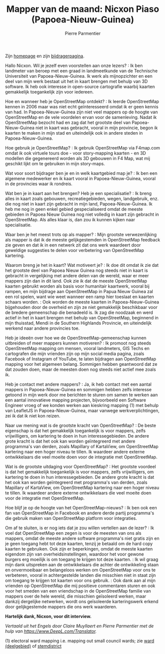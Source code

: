 ﻿---
title: "Mapper van de maand: Nicxon Piaso (Papoea-Nieuw-Guinea)"
categories: ["motm"]
author: Pierre Parmentier
---

Zijn [homepage](https://www.openstreetmap.org/user/Nicxon%20Piaso) en zijn [bijdragerpagina](https://hdyc.neis-one.org/?Nicxon%20Piaso).

Hallo Nicxon. Wil je jezelf even voorstellen aan onze lezers?
: Ik ben landmeter van beroep met een graad in landmeetkunde van de Technische Universiteit van Papoea-Nieuw-Guinea. Ik werk als mijnopzichter en een deel van mijn werk bestaat uit het in kaart brengen met behulp van 3D software. Ik heb ook interesse in open-source cartografie waarbij kaarten gemakkelijk toegankelijk zijn voor iedereen.

Hoe en wanneer heb je OpenStreetMap ontdekt?
: Ik leerde OpenStreetMap kennen in 2006 maar was niet echt geïnteresseerd omdat ik er geen kennis van had. In Papoea-Nieuw-Guinea zijn niet veel mappers op de hoogte van OpenStreetMap en de vele voordelen ervan voor de samenleving. Nadat ik OpenStreetMap bezocht had en zag dat het grootste deel van Papoea-Nieuw-Guinea niet in kaart was gebracht, vooral in mijn provincie, begon ik kaarten te maken in mijn stad en uiteindelijk ook in andere steden in Papoea-Nieuw-Guinea.

Hoe gebruik je OpenStreetMap?
: Ik gebruik OpenStreetMap via F4map.com omdat ik ook virtuele tours doe - voor story-mapping kaarten - en 3D modellen die gegenereerd worden als 3D gebouwen in F4 Map, wat mij geschikt lijkt om te gebruiken in mijn story-maps.

Wat voor soort bijdrager ben je en in welk kaartgebied map je?
: Ik ben een algemene medewerker en ik kaart vooral in Papoea-Nieuw-Guinea, vooral in de provincies waar ik rondreis.

Wat ben je in kaart aan het brengen? Heb je een specialisatie?
: Ik breng alles in kaart zoals gebouwen, recreatiegebieden, wegen, landgebruik, enz. die nog niet in kaart zijn gebracht in mijn land, Papoea-Nieuw-Guinea. Ik heb me nog in geen enkel gebied gespecialiseerd omdat de meeste gebieden in Papoea Nieuw Guinea nog niet volledig in kaart zijn gebracht in OpenStreetMap. Als alles klaar is, dan zou ik kunnen kijken naar specialisatie.

Waar ben je het meest trots op als mapper?
: Mijn grootste verwezenlijking als mapper is dat ik de meeste gelijkgestemden in OpenStreetMap feedback zie geven en dat ik in een netwerk zit dat ons werk waardeert door geweldige suggesties te delen voor verbetering van OpenStreetMap kartering.

Waarom breng je het in kaart? Wat motiveert je?
: Ik doe dit omdat ik zie dat het grootste deel van Papoea Nieuw Guinea nog steeds niet in kaart is gebracht in vergelijking met andere delen van de wereld, waar er meer mappers zijn dan in dit land. Ook zie ik dat de meeste OpenStreetMap kaarten gebruikt worden als basis voor humanitair kaartwerk, vooral bij rampen, en mijn bijdrage aan OpenStreetMap in Papua Nieuw Guinea zal een rol spelen, want wie weet wanneer een ramp hier toeslaat en kaarten schaars worden.
: Ook worden de meeste kaarten in Papoea-Nieuw-Guinea bijgehouden door de overheid en zijn ze niet gemakkelijk beschikbaar voor de bredere gemeenschap die benadeeld is. Ik zag die noodzaak en werd actief in het in kaart brengen met behulp van OpenStreetMap, beginnend in mijn thuisstad, Mendi in de Southern Highlands Provincie, en uiteindelijk werkend naar andere provincies toe.

Heb je ideeën over hoe we de OpenStreetMap-gemeenschap kunnen uitbreiden of meer mappers kunnen motiveren?
: Ik promoot nog steeds OpenStreetMap mapping om mensen, vooral landmeters, GIS Techs en cartografen die mijn vrienden zijn op mijn social media pagina, zoals Facebook of Instagram of YouTube, te laten bijdragen aan OpenStreetMap mapping voor het algemeen belang. Sommigen hebben geantwoord dat ze dat zouden doen, maar de meesten doen nog steeds niet actief mee zoals ik.

Heb je contact met andere mappers?
: Ja, ik heb contact met een aantal mappers in Papoea-Nieuw-Guinea en sommigen hebben zelfs interesse getoond in mijn werk door me berichten te sturen om samen te werken aan een aantal innovatieve mapping projecten, bijvoorbeeld een Software Engineer vroeg of we konden werken aan kieskring mapping (1) met behulp van LeafletJS in Papoea-Nieuw-Guinea, maar vanwege werkverplichtingen, zei ik dat ik niet kon reizen.

Naar uw mening wat is de grootste kracht van OpenStreetMap?
: De beste eigenschap is dat het gemakkelijk toegankelijk is voor mappers, zelfs vrijwilligers, om kartering te doen in hun interessegebieden. De andere grote kracht is dat het ook kan worden geïntegreerd met andere programma's van derden, zoals Mapillary of KartaView, om OpenStreetMap kartering naar een hoger niveau te tillen. Ik waardeer andere externe ontwikkelaars die veel moeite doen voor de integratie met OpenStreetMap.

Wat is de grootste uitdaging voor OpenStreetMap?
: Het grootste voordeel is dat het gemakkelijk toegankelijk is voor mappers, zelfs vrijwilligers, om kartering te doen in hun interessegebieden. De andere grote kracht is dat het ook kan worden geïntegreerd met programma's van derden, zoals Mapillary of KartaView, om OpenStreetMap kartering naar een hoger niveau te tillen. Ik waardeer andere externe ontwikkelaars die veel moeite doen voor de integratie met OpenStreetMap.

Hoe blijf je op de hoogte van het OpenStreetMap-nieuws?
: Ik ben ook een fan van OpenStreetMap in Facebook en andere derde partij programma's die gebruik maken van OpenStreetMap platform voor integraties.

Om af te sluiten, is er nog iets dat je zou willen vertellen aan de lezer?
: Ik voel dat OpenStreetMap een zegen is voor de meesten van ons als mappers, omdat de meeste andere software programma's niet gratis zijn en je geen toegang hebt tot deze kaarten, tenzij je betaald om de hard copy kaarten te gebruiken. Ook zijn er beperkingen, omdat de meeste kaarten eigendom zijn van overheidsinstellingen, waardoor het voor gewone burgers erg moeilijk is om toegang te krijgen tot deze kaarten.
: Ik wil graag mijn dank uitspreken aan de ontwikkelaars die achter de ontwikkeling staan en onvermoeibaar en belangeloos werken om OpenStreetMap voor ons te verbeteren, vooral in achtergestelde landen die misschien niet in staat zijn om toegang te krijgen tot kaarten voor ons gebruik.
: Ook dank aan al mijn vrienden op OpenStreetMap die mij positieve commentaren sturen en ook voor het smeden van een vriendschap in de OpenStreetMap familie van mappers over de hele wereld, die misschien geïsoleerd werken, maar dankzij dergelijke netwerken, wordt ons geïsoleerde karteringswerk erkend door gelijkgestemde mappers die ons werk waarderen.

**Hartelijk dank, Nicxon, voor dit interview.**

*Vertaald uit het Engels door Claire Muyllaert en Pierre Parmentier met de hulp van <https://www.DeepL.com/Translator>.*

(1) electoral ward mapping i.e. mapping out small council wards; zie [ward (deelgebied)](https://nl.wikipedia.org/wiki/Ward_(deelgebied)) of [stemdistrict](https://nl.wikipedia.org/wiki/Stemdistrict)
